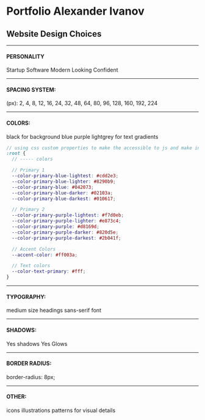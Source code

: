 # Portfolio Alexander Ivanov

## Website Design Choices

---

#### PERSONALITY

Startup
Software
Modern Looking
Confident

---

#### SPACING SYSTEM:

(px): 2, 4, 8, 12, 16, 24, 32, 48, 64, 80, 96, 128, 160, 192, 224

---

#### COLORS:

black for background
blue
purple
lightgrey for text
gradients

```scss
// using css custom properties to make the accessible to js and make inherited
:root {
  // ----- colors

  // Primary 1
  --color-primary-blue-lightest: #cdd2e3;
  --color-primary-blue-lighter: #8290b9;
  --color-primary-blue: #042073;
  --color-primary-blue-darker: #02103a;
  --color-primary-blue-darkest: #010617;

  // Primary 2
  --color-primary-purple-lightest: #f7d0eb;
  --color-primary-purple-lighter: #e873c4;
  --color-primary-purple: #d8169d;
  --color-primary-purple-darker: #820d5e;
  --color-primary-purple-darkest: #2b041f;

  // Accent Colors
  --accent-color: #ff003a;

  // Text colors
  --color-text-primary: #fff;
}
```

---

#### TYPOGRAPHY:

medium size headings
sans-serif font

---

#### SHADOWS:

Yes shadows
Yes Glows

---

#### BORDER RADIUS:

border-radius: 8px;

---

#### OTHER:

icons
illustrations
patterns for visual details

